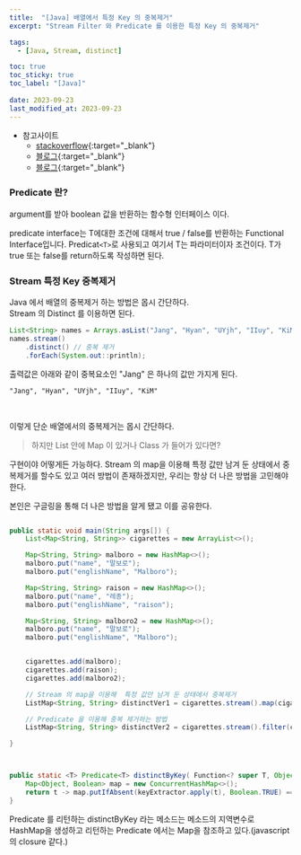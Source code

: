 ```yaml
---
title:  "[Java] 배열에서 특정 Key 의 중복제거"
excerpt: "Stream Filter 와 Predicate 를 이용한 특정 Key 의 중복제거"

tags:
  - [Java, Stream, distinct]

toc: true
toc_sticky: true
toc_label: "[Java]"
 
date: 2023-09-23
last_modified_at: 2023-09-23
---
```


- 참고사이트
  - [stackoverflow](https://stackoverflow.com/questions/47387475/how-predicate-maintain-state-in-java-8/47392827#47392827){:target="_blank"}
  - [블로그](https://circlee7.medium.com/java8-stream-%ED%8A%B9%EC%A0%95-key-%EC%A4%91%EB%B3%B5%EC%A0%9C%EA%B1%B0-7b10dcede37){:target="_blank"}
  - [블로그](https://jj-yi.tistory.com/60){:target="_blank"}



### Predicate 란?

argument를 받아 boolean 값을 반환하는 함수형 인터페이스 이다.

predicate interface는 T에대한 조건에 대해서 true / false를 반환하는 Functional Interface입니다.
Predicat`<T>`로 사용되고 여기서 T는 파라미터이자 조건이다.
T가 true 또는 false를 return하도록 작성하면 된다.


### Stream 특정 Key 중복제거

Java 에서 배열의 중복제거 하는 방법은 몹시 간단하다. <br>
Stream 의 Distinct 를 이용하면 된다.


```java
List<String> names = Arrays.asList("Jang", "Hyan", "UYjh", "IIuy", "KiM", "Jang");
names.stream()
    .distinct() // 중복 제거
    .forEach(System.out::println);
```

출력값은 아래와 같이 중복요소인 "Jang" 은 하나의 값만 가지게 된다.

```
"Jang", "Hyan", "UYjh", "IIuy", "KiM"
```

<br>

이렇게 단순 배열에서의 중복제거는 몹시 간단하다. <br>


> 하지만 List 안에 Map 이 있거나 Class 가 들어가 있다면?


구현이야 어떻게든 가능하다. Stream 의 map을 이용해  특정 값만 남겨 둔 상태에서 중복제거를 할수도 있고 여러 방법이 존재하겠지만, 우리는 항상 더 나은 방법을 고민해야 한다. <br>

본인은 구글링을 통해 더 나은 방법을 알게 됐고 이를 공유한다.


```java

public static void main(String args[]) {
    List<Map<String, String>> cigarettes = new ArrayList<>();

    Map<String, String> malboro = new HashMap<>();
    malboro.put("name", "말보로");
    malboro.put("englishName", "Malboro");

    Map<String, String> raison = new HashMap<>();
    malboro.put("name", "레종");
    malboro.put("englishName", "raison");

    Map<String, String> malboro2 = new HashMap<>();
    malboro.put("name", "말보로");
    malboro.put("englishName", "Malboro");


    cigarettes.add(malboro);
    cigarettes.add(raison);
    cigarettes.add(malboro2);

    // Stream 의 map을 이용해  특정 값만 남겨 둔 상태에서 중복제거
    ListMap<String, String> distinctVer1 = cigarettes.stream().map(cigarette -> cigarette.get("name")).distinct();

    // Predicate 을 이용해 중복 제거하는 방법
    ListMap<String, String> distinctVer2 = cigarettes.stream().filter(cigarette -> distinctByKey(cigarette.get("name")));

}



public static <T> Predicate<T> distinctByKey( Function<? super T, Object> keyExtractor) {
    Map<Object, Boolean> map = new ConcurrentHashMap<>();
    return t -> map.putIfAbsent(keyExtractor.apply(t), Boolean.TRUE) == null;  
}
```



Predicate 를 리턴하는 distinctByKey 라는 메소드는 메소드의 지역변수로 HashMap을 생성하고 리턴하는 Predicate 에서는 Map을 참조하고 있다.(javascript의 closure 같다.) <br>

